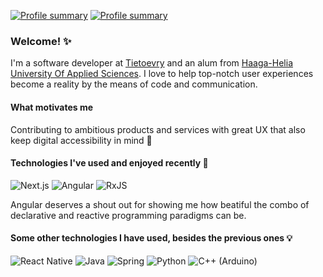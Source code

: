 [![Profile summary](https://github-profile-summary-cards.vercel.app/api/cards/profile-details?username=henettaja&theme=nord_bright#gh-light-mode-only)](https://github-profile-summary-cards.vercel.app/api/cards/profile-details?username=henettaja&theme=nord_bright#gh-light-mode-only)
[![Profile summary](https://github-profile-summary-cards.vercel.app/api/cards/profile-details?username=henettaja&theme=nord_dark#gh-dark-mode-only)](https://github-profile-summary-cards.vercel.app/api/cards/profile-details?username=henettaja&theme=nord_dark#gh-dark-mode-only)

### Welcome! ✨

I'm a software developer at [Tietoevry](www.tietoevry.com) and an alum from [Haaga-Helia University Of Applied Sciences](https://www.haaga-helia.fi/en). I love to help top-notch user experiences become a reality by the means of code and communication.

#### What motivates me

Contributing to ambitious products and services with great UX that also keep digital accessibility in mind 🫶

#### Technologies I've used and enjoyed recently 💯
![Next.js](https://img.shields.io/badge/next%20js-000000?style=for-the-badge&logo=nextdotjs&logoColor=white)
![Angular](https://img.shields.io/badge/Angular-DD0031?style=for-the-badge&logo=angular&logoColor=white)
![RxJS](https://img.shields.io/badge/ReactiveX-B7178C?style=for-the-badge&logo=ReactiveX&logoColor=white)

Angular deserves a shout out for showing me how beatiful the combo of declarative and reactive programming paradigms can be.

#### Some other technologies I have used, besides the previous ones 💡
![React Native](https://img.shields.io/badge/React_Native-20232A?style=for-the-badge&logo=react&logoColor=61DAFB)
![Java](https://img.shields.io/badge/OpenJDK-ED8B00?style=for-the-badge&logo=openjdk&logoColor=white)
![Spring](https://img.shields.io/badge/Spring-6DB33F?style=for-the-badge&logo=spring&logoColor=white)
![Python](https://img.shields.io/badge/Python-FFD43B?style=for-the-badge&logo=python&logoColor=blue)
![C++ (Arduino)](https://img.shields.io/badge/C%2B%2B-00599C?style=for-the-badge&logo=c%2B%2B&logoColor=white)


<!--
**henettaja/henettaja** is a ✨ _special_ ✨ repository because its `README.md` (this file) appears on your GitHub profile.

Here are some ideas to get you started:

- 🔭 I’m currently working on ...
- 🌱 I’m currently learning ...
- 👯 I’m looking to collaborate on ...
- 🤔 I’m looking for help with ...
- 💬 Ask me about ...
- 📫 How to reach me: ...
- 😄 Pronouns: ...
- ⚡ Fun fact: ...
-->
